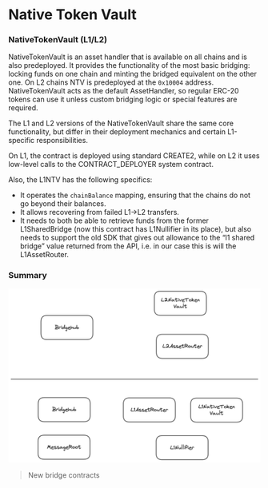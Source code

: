 # Native Token Vault

### NativeTokenVault (L1/L2)

NativeTokenVault is an asset handler that is available on all chains and is also predeployed. It provides the functionality of the most basic bridging: locking funds on one chain and minting the bridged equivalent on the other one. On L2 chains NTV is predeployed at the `0x10004` address. NativeTokenVault acts as the default AssetHandler, so regular ERC-20 tokens can use it unless custom bridging logic or special features are required.

The L1 and L2 versions of the NativeTokenVault share the same core functionality, but differ in their deployment mechanics and certain L1-specific responsibilities.

On L1, the contract is deployed using standard CREATE2, while on L2 it uses low-level calls to the CONTRACT_DEPLOYER system contract.

Also, the L1NTV has the following specifics:

- It operates the `chainBalance` mapping, ensuring that the chains do not go beyond their balances.
- It allows recovering from failed L1→L2 transfers.
- It needs to both be able to retrieve funds from the former L1SharedBridge (now this contract has L1Nullifier in its place), but also needs to support the old SDK that gives out allowance to the “l1 shared bridge” value returned from the API, i.e. in our case this is will the L1AssetRouter.

### Summary

![image.png](./img/bridge_contracts.png)

> New bridge contracts